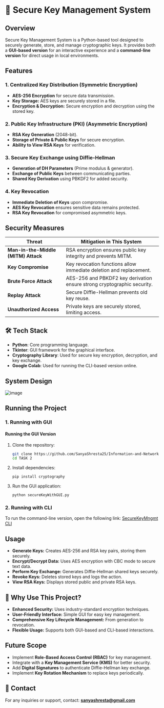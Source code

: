 # 🔐 Secure Key Management System

## Overview
Secure Key Management System is a Python-based tool designed to securely generate, store, and manage cryptographic keys. It provides both a **GUI-based version** for an interactive experience and a **command-line version** for direct usage in local environments.

## Features
### 1. Centralized Key Distribution (Symmetric Encryption)
- **AES-256 Encryption** for secure data transmission.
- **Key Storage:** AES keys are securely stored in a file.
- **Encryption & Decryption:** Secure encryption and decryption using the stored key.

### 2. Public Key Infrastructure (PKI) (Asymmetric Encryption)
- **RSA Key Generation** (2048-bit).
- **Storage of Private & Public Keys** for secure encryption.
- **Ability to View RSA Keys** for verification.

### 3. Secure Key Exchange using Diffie-Hellman
- **Generation of DH Parameters** (Prime modulus & generator).
- **Exchange of Public Keys** between communicating parties.
- **Shared Key Derivation** using PBKDF2 for added security.

### 4. Key Revocation
- **Immediate Deletion of Keys** upon compromise.
- **AES Key Revocation** ensures sensitive data remains protected.
- **RSA Key Revocation** for compromised asymmetric keys.

## Security Measures
| **Threat** | **Mitigation in This System** |
|------------|------------------------------|
| **Man-in-the-Middle (MITM) Attack** | RSA encryption ensures public key integrity and prevents MITM. |
| **Key Compromise** | Key revocation functions allow immediate deletion and replacement. |
| **Brute Force Attack** | AES-256 and PBKDF2 key derivation ensure strong cryptographic security. |
| **Replay Attack** | Secure Diffie-Hellman prevents old key reuse. |
| **Unauthorized Access** | Private keys are securely stored, limiting access. |

## 🛠 Tech Stack
- **Python**: Core programming language.
- **Tkinter**: GUI framework for the graphical interface.
- **Cryptography Library**: Used for secure key encryption, decryption, and key exchange.
- **Google Colab**: Used for running the CLI-based version online.
## System Design
![image](https://github.com/user-attachments/assets/ebb87ebf-a7f4-4bac-973c-d8e514ea6f71)

## Running the Project

### 1. Running with GUI
#### Running the GUI Version 
1. Clone the repository:
   ```sh
   git clone https://github.com/SanyaShresta25/Information-and-Network-Security
   cd TASK 2
   ```
2. Install dependencies:
   ```sh
   pip install cryptography
   ```
3. Run the GUI application:
   ```sh
   python secureKeyWithGUI.py
   ```

### 2. Running with CLI
To run the command-line version, open the following link:
[SecureKeyMngmt CLI](https://colab.research.google.com/github/SanyaShresta25/Information-and-Network-Security/blob/main/TASK%202/SecureKeyMngmt.ipynb)

## Usage
- **Generate Keys:** Creates AES-256 and RSA key pairs, storing them securely.
- **Encrypt/Decrypt Data:** Uses AES encryption with CBC mode to secure text data.
- **Perform Key Exchange:** Generates Diffie-Hellman shared keys securely.
- **Revoke Keys:** Deletes stored keys and logs the action.
- **View RSA Keys:** Displays stored public and private RSA keys.

## 🚀 Why Use This Project?
- **Enhanced Security:** Uses industry-standard encryption techniques.
- **User-Friendly Interface:** Simple GUI for easy key management.
- **Comprehensive Key Lifecycle Management:** From generation to revocation.
- **Flexible Usage:** Supports both GUI-based and CLI-based interactions.

## Future Scope
- Implement **Role-Based Access Control (RBAC)** for key management.
- Integrate with a **Key Management Service (KMS)** for better security.
- Add **Digital Signatures** to authenticate Diffie-Hellman key exchange.
- Implement **Key Rotation Mechanism** to replace keys periodically.

## 📧 Contact
For any inquiries or support, contact: **sanyashresta@gmail.com**

